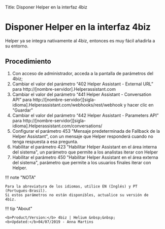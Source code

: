 Title: Disponer Helper en la interfaz 4biz
# Disponer Helper en la interfaz 4biz

Helper ya se integra nativamente al 4biz, entonces es muy fácil añadirla a su entorno.

## Procedimiento

1. Con acceso de administrador, acceda a la pantalla de parámetros del 4biz;
2. Cambiar el valor del parámetro “402 Helper Assistant - External URL” para http://[nombre-servidor].Helperassistant.com
3. Cambiar el valor del parámetro “441 Helper Assistant - Conversation API” para http://[nombre-servidor][sigla-idioma].Helperassistant.com/webhooks/rest/webhook y hacer clic en "Guardar"
4. Cambiar el valor del parámetro “442 Helper Assistant - Parameters API” para http://[nombre-servidor][sigla-idioma].Helperassistant.com/conversations/
5. Configurar el parámetro 453 "Mensaje predeterminada de Fallback de la Helper Assistant", con un mensaje que Helper responderá cuando no tenga respuesta a esa pregunta.
6. Habilitar el parámetro 423 "Habilitar Helper Assistant en el área interna del sistema", un parámetro que permite a los analistas iterar con Helper
7. Habilitar el parámetro 450 "Habilitar Helper Assistant en el área externa del sistema", parámetro que permite a los usuarios finales iterar con Helper.    

!!! note "NOTA"
    
    Para la abreviatura de los idiomas, utilice EN (Inglés) y PT (Portugués-Brasil).
    Si estos parámetros no están disponibles, actualice su versión de 4biz.
   
 
!!! tip "About"

    <b>Product/Version:</b> 4biz | Helium &nbsp;&nbsp;
    <b>Updated:</b>04/07/2019 - Anna Martins
